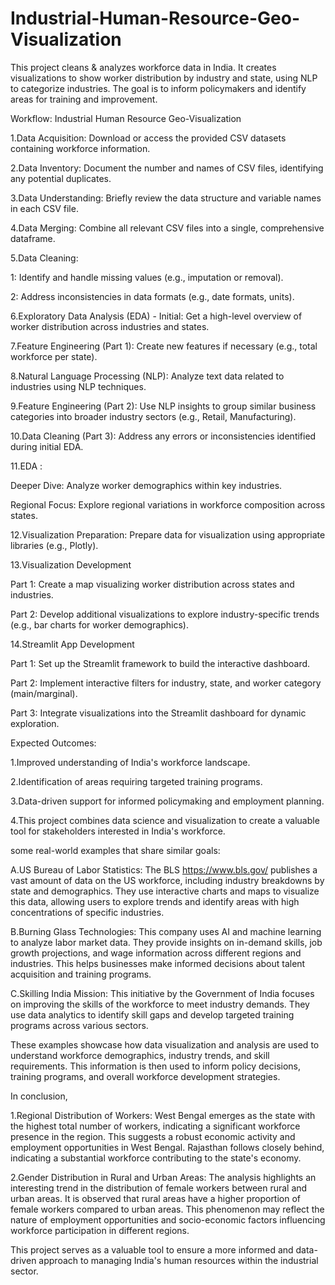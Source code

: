 # Industrial-Human-Resource-Geo-Visualization
This project cleans &amp; analyzes workforce data in India. It creates visualizations to show worker distribution by industry and state, using NLP to categorize industries. The goal is to inform policymakers and identify areas for training and improvement.

Workflow: Industrial Human Resource Geo-Visualization

1.Data Acquisition: Download or access the provided CSV datasets containing workforce information.

2.Data Inventory: Document the number and names of CSV files, identifying any potential duplicates.

3.Data Understanding: Briefly review the data structure and variable names in each CSV file.

4.Data Merging: Combine all relevant CSV files into a single, comprehensive dataframe.

5.Data Cleaning:
 
 1: Identify and handle missing values (e.g., imputation or removal).

 2: Address inconsistencies in data formats (e.g., date formats, units).

6.Exploratory Data Analysis (EDA) - Initial: Get a high-level overview of worker distribution across industries and states.

7.Feature Engineering (Part 1): Create new features if necessary (e.g., total workforce per state).

8.Natural Language Processing (NLP): Analyze text data related to industries using NLP techniques.

9.Feature Engineering (Part 2): Use NLP insights to group similar business categories into broader industry sectors (e.g., Retail, Manufacturing).

10.Data Cleaning (Part 3): Address any errors or inconsistencies identified during initial EDA.

11.EDA :
   
   Deeper Dive: Analyze worker demographics within key industries.

   Regional Focus: Explore regional variations in workforce composition across states.

12.Visualization Preparation: Prepare data for visualization using appropriate libraries (e.g., Plotly).

13.Visualization Development 

   Part 1: Create a map visualizing worker distribution across states and industries.

   Part 2: Develop additional visualizations to explore industry-specific trends (e.g., bar charts for worker demographics).

14.Streamlit App Development

  Part 1: Set up the Streamlit framework to build the interactive dashboard.

  Part 2: Implement interactive filters for industry, state, and worker category (main/marginal).

  Part 3: Integrate visualizations into the Streamlit dashboard for dynamic exploration.


Expected Outcomes:

1.Improved understanding of India's workforce landscape.

2.Identification of areas requiring targeted training programs.

3.Data-driven support for informed policymaking and employment planning.

4.This project combines data science and visualization to create a valuable tool for stakeholders interested in India's workforce.


some real-world examples that share similar goals:

A.US Bureau of Labor Statistics: The BLS https://www.bls.gov/ publishes a vast amount of data on the US workforce, including industry breakdowns by state and demographics. They use interactive charts and maps to visualize this data, allowing users to explore trends and identify areas with high concentrations of specific industries.

B.Burning Glass Technologies: This company uses AI and machine learning to analyze labor market data. They provide insights on in-demand skills, job growth projections, and wage information across different regions and industries. This helps businesses make informed decisions about talent acquisition and training programs.

C.Skilling India Mission: This initiative by the Government of India focuses on improving the skills of the workforce to meet industry demands. They use data analytics to identify skill gaps and develop targeted training programs across various sectors.

These examples showcase how data visualization and analysis are used to understand workforce demographics, industry trends, and skill requirements. This information is then used to inform policy decisions, training programs, and overall workforce development strategies.

In conclusion,

1.Regional Distribution of Workers: West Bengal emerges as the state with the highest total number of workers, indicating a significant workforce presence in the region. This suggests a robust economic activity and employment opportunities in West Bengal. Rajasthan follows closely behind, indicating a substantial workforce contributing to the state's economy. 

2.Gender Distribution in Rural and Urban Areas: The analysis highlights an interesting trend in the distribution of female workers between rural and urban areas. It is observed that rural areas have a higher proportion of female workers compared to urban areas. This phenomenon may reflect the nature of employment opportunities and socio-economic factors influencing workforce participation in different regions.

This project serves as a valuable tool to ensure a more informed and data-driven approach to managing India's human resources within the industrial sector.
